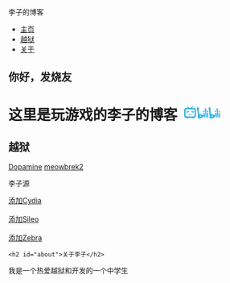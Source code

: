 <html>
<head>
<meta charset="utf-8">
李子的博客
<link rel="icon" href="apple.jpg" type="image/x-icon">
<meta name="viewport" content="width=device-width, initial-scale=1.0">
  <meta property="og:image" content="apple.jpg">
</head>
<body>
	<div id="navbar">
  <ul>
    <li><a href="#home">主页</a></li>
    <li><a href="#jailbreak">越狱</a></li> 
    <li><a href="#about">关于</a></li>
  </ul>
</div>

<div class="content">
  <h2 id="home">你好，发烧友</h2>
	<h1>这里是玩游戏的李子的博客 <a href="https://b23.tv/9fAhpgB">
<img border="0" src="53E73DEF-E211-4876-B323-5AF6AAE5EB38.png" width="84" height="32"></a></h1>

  <h2 id="jailbreak">越狱</h2>
  <a href="https://liyu-qi.github.io/Dopamine-jailbreak/">Dopamine</a>  
  <a href="https://liyu-qi.github.io/meowbrek-jailbreak/">meowbrek2</a>
	<p>李子源</p>
	<a href="cydia://url/https://cydia.saurik.com/api/share#?source=https://liyu-qi.github.io/">添加Cydia</a><br><br>
	<a href="sileo://source/https://liyu-qi.github.io/">添加Sileo</a><br><br>
	<a href="zbra://sources/add/https://liyu-qi.github.io/">添加Zebra</a>

	<h2 id="about">关于李子</h2>
  <p>我是一个热爱越狱和开发的一个中学生</p>
</div>
</body>

</html>
